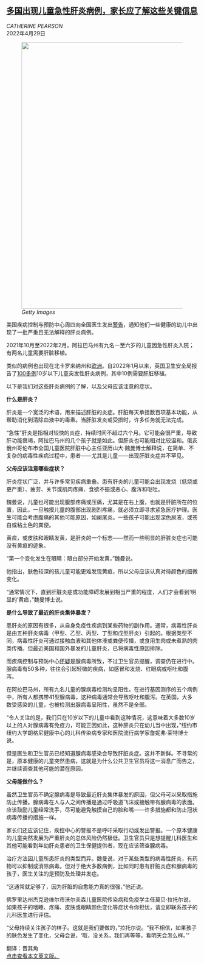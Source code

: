 <!--1652065621000-->
[多国出现儿童急性肝炎病例，家长应了解这些关键信息](https://cn.nytimes.com/health/20220429/hepatitis-children-symptoms/)
------

<address>CATHERINE PEARSON</address><time pudate="2022-05-06 01:25:30" datetime="2022-05-06 01:25:30">2022年4月29日</time><figure><img src="https://images.weserv.nl/?url=static01.nyt.com/images/2022/05/03/well/26HEPATITIS-KIDS-SYMPTOMS/26HEPATITIS-KIDS-SYMPTOMS-master1050.jpg" width="1050" height="700"><figcaption> <cite>Getty Images</cite></figcaption></figure><section><p>美国疾病控制与预防中心周四向全国医生发出<a rel="noopener noreferrer" target="_blank" href="https://emergency.cdc.gov/han/2022/han00462.asp">警告</a>，通知他们一些健康的幼儿中出现了一批严重且无法解释的肝炎病例。</p><p>2021年10月至2022年2月，阿拉巴马州有九名一至六岁的儿童因急性肝炎入院；有两名儿童需要肝脏移植。</p><p>类似的病例也出现在北卡罗来纳州和<a rel="noopener noreferrer" target="_blank" href="https://www.who.int/emergencies/disease-outbreak-news/item/multi-country-acute-severe-hepatitis-of-unknown-origin-in-children">欧洲</a>。自2022年1月以来，英国卫生安全局报告了<a rel="noopener noreferrer" target="_blank" href="https://www.gov.uk/government/news/increase-in-hepatitis-liver-inflammation-cases-in-children-under-investigation">100多例</a>10岁以下儿童突发性肝炎病例，其中10例需要肝脏移植。</p><p>以下是我们对这些肝炎病例的了解，以及父母应该注意的症状。</p><p><b>什么是肝炎？</b></p><p>肝炎是一个宽泛的术语，用来描述肝脏的炎症。肝脏每天承担数百项基本功能，从帮助消化到清除血液中的毒素。当肝脏发炎或受损时，许多任务就无法完成。</p><p>“急性”肝炎是指相对较快的炎症，持续时间不超过六个月。它可能会很严重，导致肝功能衰竭，阿拉巴马州的几个孩子就是如此。但肝炎也可能相对比较温和。俄亥俄州哥伦布市全国儿童医院肝脏中心主任亚历山大·魏曼博士解释说，在简单、不复杂的病毒性疾病过程中，患者——尤其是儿童——出现肝脏炎症并不罕见。</p><p><b>父母应该注意哪些症状？</b></p><p>肝炎症状广泛，并与许多常见疾病重叠。患有肝炎的儿童可能会出现发烧（低烧或更严重）、疲劳、关节或肌肉疼痛、食欲不振或恶心、腹泻和呕吐。</p><p>魏曼说，儿童也可能出现腹部疼痛或压痛，尤其是在右上腹，也就是肝脏所在的位置，因此，一旦触摸儿童的腹部出现剧烈疼痛，就必须立即寻求紧急医疗护理。医生可能会考虑腹痛的其他可能原因，如阑尾炎。一些孩子可能出现深色尿液，或苍白或粘土色的粪便。</p><p>黄疸，或皮肤和眼睛发黄，是肝炎的一个标志——然而一些明显的肝脏炎症也可能没有黄疸的迹象。</p><p>“第一个变化发生在眼睛：眼白部分开始发黄，”魏曼说。</p><p>他指出，肤色较深的孩儿童可能更难发现黄疸，所以父母应该认真对待颜色的细微变化。</p><p>“通常情况下，直到肝脏炎症或功能障碍发展到相当严重的程度，人们才会看到‘明显的’黄疸，”魏曼博士说。</p><p><b>是什么导致了最近的肝炎集体暴发？</b></p><p>患肝炎的原因有很多，从自身免疫性疾病到某些药物的副作用。通常，病毒性肝炎是由五种肝炎病毒（甲型、乙型、丙型、丁型和戊型肝炎）引起的。根据类型不同，病毒性肝炎可通过接触血液和其他体液或粪便传播，或食用生肉或未煮熟的肉类传播。但最近美国和国外暴发的儿童肝炎，已将病毒性原因排除。</p><p>而疾病控制与预防中心<a rel="noopener noreferrer" target="_blank" href="https://www.cdc.gov/media/releases/2022/s0421-hepatitis-alert.html#:~:text=CDC%20today%20issued%20a%20nationwide,origin%20to%20their%20local%20and">怀疑</a>是腺病毒所致，不过卫生官员提醒，调查仍在进行中。腺病毒有50多种，往往会引起轻微的疾病，如感冒和发烧、红眼病或呕吐和腹泻。</p><p>在阿拉巴马州，所有九名儿童的腺病毒检测均呈阳性。在进行基因测序的五个病例中，所有人都携带41型腺病毒，这种病毒通常会导致呕吐和腹泻。在英国，大多数受感染的儿童，也被检测出腺病毒呈阳性，虽然不是全部。</p><p>“令人关注的是，我们只在10岁以下的儿童中看到这种情况，这意味着大多数10岁以上的人对腺病毒有免疫力，可能正因如此，这种肝炎只在幼儿当中出现，”纽约市纽约大学朗格尼健康中心的儿科传染病专家和医院流行病学家詹妮弗·莱特博士说。</p><p>但是医生和卫生官员已经知道腺病毒感染会导致肝脏炎症。这并不新鲜。不寻常的是，原本健康的儿童突然患病，这就是为什么公共卫生官员将这一消息广而告之，并继续调查其他可能的潜在原因。</p><p><b>父母能做什么？</b></p><p>虽然卫生官员不确定腺病毒是导致最近肝炎集体暴发的原因，但父母可以采取措施防止传播。腺病毒在人与人之间传播是通过呼吸道飞沫或接触带有腺病毒的表面。应该鼓励儿童经常洗手，尽可能避免触摸自己的脸和嘴——许多措施都和防止冠状病毒传播的措施一样。</p><p>家长们还应该记住，疾控中心的警报不是呼吁采取行动或发出警报。一个原本健康的儿童突然发展为严重肝炎的总体风险仍然极低。卫生官员只是想提醒儿科医生和其他可能看到年幼肝炎患者的卫生保健提供者，现在应该筛查腺病毒。</p><p>治疗方法因儿童所患肝炎的类型而异。魏曼说，对于某些类型的病毒性肝炎，有药物可以抑制或消除病毒。但对于绝大多数病例，比如同时患有肝脏炎症和腺病毒的孩子，医生关注的是预防及处理并发症。</p><p>“这通常就足够了，因为肝脏的自愈能力真的很强，”他还说。</p><p>佛罗里达州杰克逊维尔市沃尔夫森儿童医院传染病和免疫学主任莫贝·拉托尔说，如果孩子的嗜睡、疼痛、皮肤或眼睛颜色变化等症状令你担忧，请立即联系孩子的儿科医生进行评估。</p><p>“父母持续关注孩子的样子。这就是我们要做的，”拉托尔说。“我不相信，如果孩子的肤色发生了变化，父母会说，‘哦，没关系，我们再等等，看明天会怎么样。’”</p></section><footer><p>翻译：晋其角<br><a rel="nofollow" target="_blank" href="https://www.nytimes.com/2022/04/26/well/family/hepatitis-children-symptoms.html">点击查看本文英文版。</a></p></footer>
